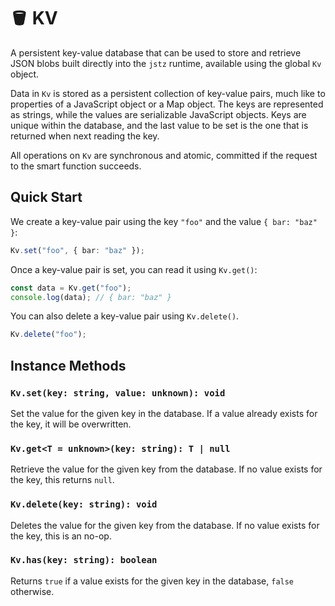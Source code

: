 # 🪣 KV

A persistent key-value database that can be used to store and retrieve JSON blobs built directly into the `jstz` runtime,
available using the global `Kv` object.

Data in `Kv` is stored as a persistent collection of key-value pairs, much like to properties of a JavaScript object or a Map object.
The keys are represented as strings, while the values are serializable JavaScript objects. Keys are unique within the database, and
the last value to be set is the one that is returned when next reading the key.

All operations on `Kv` are synchronous and atomic, committed if the request to the smart function succeeds.

## Quick Start

We create a key-value pair using the key `"foo"` and the value `{ bar: "baz" }`:

```typescript
Kv.set("foo", { bar: "baz" });
```

Once a key-value pair is set, you can read it using `Kv.get()`:

```typescript
const data = Kv.get("foo");
console.log(data); // { bar: "baz" }
```

You can also delete a key-value pair using `Kv.delete()`.

```typescript
Kv.delete("foo");
```

## Instance Methods

### `Kv.set(key: string, value: unknown): void`

Set the value for the given key in the database. If a value already exists for the key, it will be overwritten.

### `Kv.get<T = unknown>(key: string): T | null`

Retrieve the value for the given key from the database. If no value exists for the key, this returns `null`.

### `Kv.delete(key: string): void`

Deletes the value for the given key from the database. If no value exists for the key, this is an no-op.

### `Kv.has(key: string): boolean`

Returns `true` if a value exists for the given key in the database, `false` otherwise.
